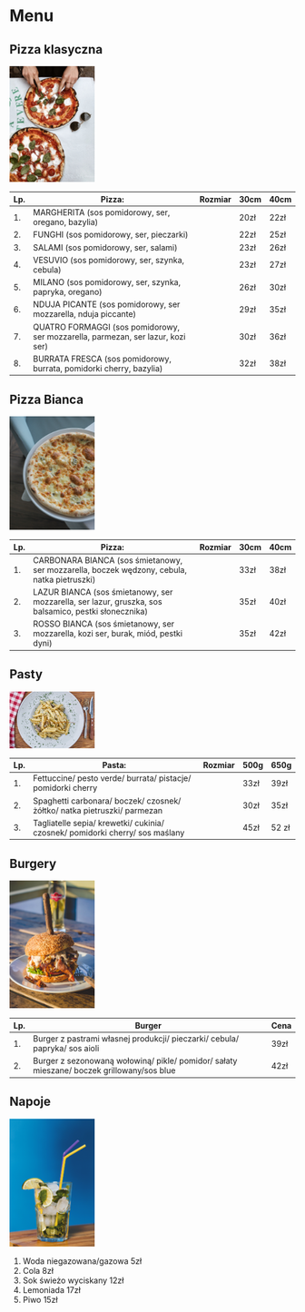 # Menu

## Pizza klasyczna 

<img src = zaliczenie_github/pexels-vincent-rivaud-2233348.jpg width=150>

|Lp.| Pizza:                                                | Rozmiar | 30cm | 40cm|
|---| ------------------------------------------------------|---------|------|-----|
|1.| MARGHERITA (sos pomidorowy, ser, oregano, bazylia)     |         | 20zł | 22zł|
|2.| FUNGHI (sos pomidorowy, ser, pieczarki)                |         | 22zł | 25zł|
|3.| SALAMI (sos pomidorowy, ser, salami)                    |         | 23zł | 26zł|
|4.| VESUVIO (sos pomidorowy, ser, szynka, cebula)          |         | 23zł | 27zł|
|5.| MILANO (sos pomidorowy, ser, szynka, papryka, oregano) |         | 26zł | 30zł|
|6.| NDUJA PICANTE (sos pomidorowy, ser mozzarella, nduja piccante)|  | 29zł | 35zł|
|7.| QUATRO FORMAGGI (sos pomidorowy, ser mozzarella, parmezan, ser lazur, kozi ser) | | 30zł | 36zł|
|8.| BURRATA FRESCA (sos pomidorowy, burrata, pomidorki cherry, bazylia) | | 32zł | 38zł|

## Pizza Bianca

<img src = zaliczenie_github/pexels-nadin-sh-15478006.jpg width=150>

|Lp.| Pizza:                                                | Rozmiar | 30cm | 40cm|
|---| ------------------------------------------------------|---------|------|-----|
|1.| CARBONARA BIANCA (sos śmietanowy, ser mozzarella, boczek wędzony, cebula, natka pietruszki) || 33zł | 38zł|
|2.| LAZUR BIANCA (sos śmietanowy, ser mozzarella, ser lazur, gruszka, sos balsamico, pestki słonecznika)| | 35zł | 40zł|
|3.| ROSSO BIANCA (sos śmietanowy, ser mozzarella, kozi ser, burak, miód, pestki dyni)|| 35zł | 42zł|

## Pasty 

<img src = zaliczenie_github/pexels-engin-akyurt-1487511.jpg width=150>

|Lp.| Pasta:                                                | Rozmiar | 500g | 650g|
|---|------------------------------------------------------|---------|------|-----|
|1.| Fettuccine/ pesto verde/ burrata/ pistacje/ pomidorki cherry     | | 33zł | 39zł|
|2.| Spaghetti carbonara/ boczek/ czosnek/ żółtko/ natka pietruszki/ parmezan | | 30zł | 35zł |
|3.| Tagliatelle sepia/ krewetki/ cukinia/ czosnek/ pomidorki cherry/ sos maślany | | 45zł | 52 zł |

## Burgery 

<img src = zaliczenie_github/pexels-valeria-boltneva-580612.jpg width=150 >

| Lp.| Burger | Cena     |
|----|--------|----------|
| 1. | Burger z pastrami własnej produkcji/ pieczarki/ cebula/ papryka/ sos aioli        | 39zł   |
| 2. | Burger z sezonowaną wołowiną/ pikle/ pomidor/ sałaty mieszane/ boczek grillowany/sos blue        |42zł      |

## Napoje 

<img src = zaliczenie_github/pexels-evg-kowalievska-1187766.jpg width=150>

1. Woda niegazowana/gazowa 5zł 
2. Cola 8zł 
3. Sok świeżo wyciskany 12zł
4. Lemoniada 17zł 
5. Piwo 15zł
